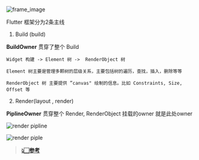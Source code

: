 ![frame_image](https://p3-juejin.byteimg.com/tos-cn-i-k3u1fbpfcp/499653d5c6df4ab7bcc3d802379d3c8f~tplv-k3u1fbpfcp-zoom-in-crop-mark:4536:0:0:0.image)


Flutter 框架分为2条主线

1. Build (build)   

**BuildOwner**   贯穿了整个 Build
    
    Widget 构建 -> Element 树 ->  RenderObject 树 

    Element 树主要是管理多颗树的层级关系，主要包括树的遍历，查找，插入，删除等等

    RenderObject 树 主要提供 ”canvas" 绘制的信息。比如 Constraints, Size, Offset 等


2. Render(layout , render)   
 
**PiplineOwner**  贯穿整个 Render, RenderObject 挂载的owner 就是此处owner    

      

![render pipline](https://p1-jj.byteimg.com/tos-cn-i-t2oaga2asx/gold-user-assets/2019/3/5/16949bfa3d932c82~tplv-t2oaga2asx-zoom-in-crop-mark:4536:0:0:0.awebp)


![render piple](https://p1-jj.byteimg.com/tos-cn-i-t2oaga2asx/gold-user-assets/2019/3/5/1694a19f7dd0da57~tplv-t2oaga2asx-zoom-in-crop-mark:4536:0:0:0.awebp)


> [**👆🏻参考**](https://juejin.cn/post/6844903791427321863)